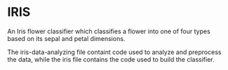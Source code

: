 # IRIS
An Iris  flower classifier which classifies a flower into one of four types based on its sepal and petal dimensions.

The iris-data-analyzing file containt code used to analyze and preprocess the data, while the iris file contains the code used to build the classifier.
